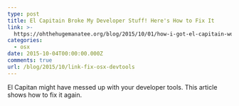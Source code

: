 ```yaml
---
type: post
title: El Capitain Broke My Developer Stuff! Here's How to Fix It
link: >-
  https://ohthehugemanatee.org/blog/2015/10/01/how-i-got-el-capitain-working-with-my-developer-tools/
categories:
  - osx
date: 2015-10-04T00:00:00.000Z
comments: true
url: /blog/2015/10/link-fix-osx-devtools
---
```

El Capitan might have messed up with your developer tools. This article shows how to fix it again.
